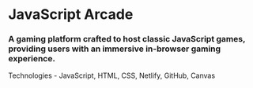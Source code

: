 # JavaScript Arcade
### A gaming platform crafted to host classic JavaScript games, providing users with an immersive in-browser gaming experience.
Technologies -  JavaScript, HTML, CSS, Netlify, GitHub, Canvas 
